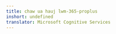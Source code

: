 ```yaml
---
title: chaw ua hauj lwm-365-proplus
inshort: undefined
translator: Microsoft Cognitive Services
---
```




